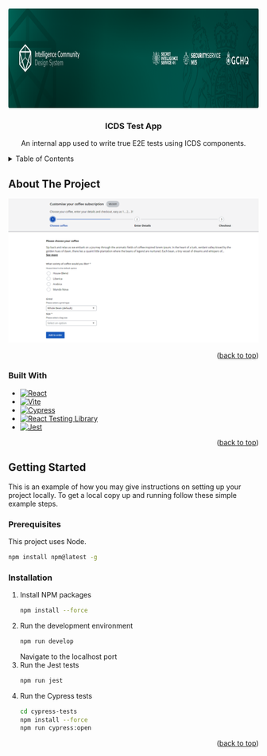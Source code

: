 <!-- Improved compatibility of back to top link: See: https://github.com/othneildrew/Best-README-Template/pull/73 -->
<a id="readme-top"></a>
<!--
*** Thanks for checking out the Best-README-Template. If you have a suggestion
*** that would make this better, please fork the repo and create a pull request
*** or simply open an issue with the tag "enhancement".
*** Don't forget to give the project a star!
*** Thanks again! Now go create something AMAZING! :D
-->



<!-- PROJECT SHIELDS -->
<!--
*** I'm using markdown "reference style" links for readability.
*** Reference links are enclosed in brackets [ ] instead of parentheses ( ).
*** See the bottom of this document for the declaration of the reference variables
*** for contributors-url, forks-url, etc. This is an optional, concise syntax you may use.
*** https://www.markdownguide.org/basic-syntax/#reference-style-links
-->


<!-- PROJECT LOGO -->
<br />
<div align="center">
  <a href="https://github.com/github_username/repo_name">
    <img src="./src/assets/sis-gh-banner.png" alt="Logo" width="1000" height="200">
  </a>

   <h3 align="center">ICDS Test App</h3>

  <p align="center">
    An internal app used to write true E2E tests using ICDS components.
  </p>
</div>



<!-- TABLE OF CONTENTS -->
<details>
  <summary>Table of Contents</summary>
  <ol>
    <li>
      <a href="#about-the-project">About The Project</a>
      <ul>
        <li><a href="#built-with">Built With</a></li>
      </ul>
    </li>
    <li>
      <a href="#getting-started">Getting Started</a>
      <ul>
        <li><a href="#prerequisites">Prerequisites</a></li>
        <li><a href="#installation">Installation</a></li>
      </ul>
    </li>
  </ol>
</details>



<!-- ABOUT THE PROJECT -->
## About The Project

![ICDS Test App Screen Shot][product-screenshot]



<p align="right">(<a href="#readme-top">back to top</a>)</p>



### Built With

* [![React][React.js]][React-url]
* [![Vite][Vitejs.dev]][Vite-url]
* [![Cypress][cypress.io]][Cypress-url]
* [![React Testing Library][ReactTestingLibrary]][RTL-url]
* [![Jest][jestjs.io]][Jest-url]

<p align="right">(<a href="#readme-top">back to top</a>)</p>



<!-- GETTING STARTED -->
## Getting Started

This is an example of how you may give instructions on setting up your project locally.
To get a local copy up and running follow these simple example steps.

### Prerequisites

This project uses Node.
  ```sh
  npm install npm@latest -g
  ```

### Installation

1. Install NPM packages
   ```sh
   npm install --force
   ```
2. Run the development environment
   ```sh
   npm run develop
   ```
   Navigate to the localhost port
3. Run the Jest tests
   ```sh
   npm run jest
   ```
4. Run the Cypress tests
   ```sh
   cd cypress-tests
   npm install --force
   npm run cypress:open
   ```

<p align="right">(<a href="#readme-top">back to top</a>)</p>






<!-- MARKDOWN LINKS & IMAGES -->
<!-- https://www.markdownguide.org/basic-syntax/#reference-style-links -->

[banner]: ./src/assets/sis-gh-banner.png
[product-screenshot]: ./src/assets/image-1.png
[Vitejs.dev]: https://img.shields.io/badge/Vite-B73BFE?style=for-the-badge&logo=vite&logoColor=FFD62E
[Vite-url]: https://vitejs.dev/
[React.js]: https://img.shields.io/badge/React-20232A?style=for-the-badge&logo=react&logoColor=61DAFB
[React-url]: https://reactjs.org/
[Cypress.io]: https://img.shields.io/badge/Cypress-17202C?style=for-the-badge&logo=cypress&logoColor=white
[Cypress-url]: https://www.cypress.io/
[ReactTestingLibrary]: https://img.shields.io/badge/react%20testing%20library-0088CC?style=for-the-badge&logo=reactos&logoColor=white
[RTL-url]: https://testing-library.com/docs/react-testing-library/intro/
[Jestjs.io]: https://img.shields.io/badge/Jest-C21325?style=for-the-badge&logo=jest&logoColor=white
[Jest-url]: https://jestjs.io/